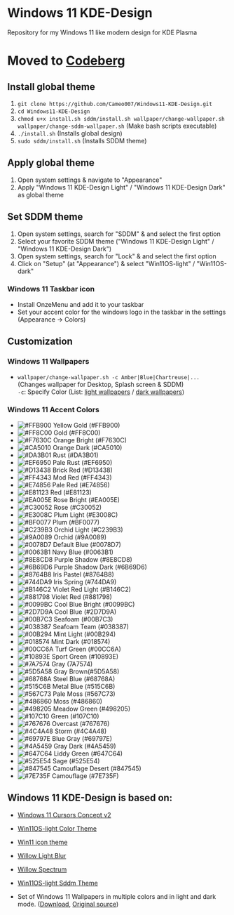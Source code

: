 # Windows 11 KDE-Design
Repository for my Windows 11 like modern design for KDE Plasma

# Moved to [Codeberg](https://codeberg.org/Cameo007/Windows11-KDE-Design.git)

## Install global theme
1. `git clone https://github.com/Cameo007/Windows11-KDE-Design.git`
2. `cd Windows11-KDE-Design`
3. `chmod u+x install.sh sddm/install.sh wallpaper/change-wallpaper.sh wallpaper/change-sddm-wallpaper.sh` (Make bash scripts executable)
4. `./install.sh` (Installs global design)
5. `sudo sddm/install.sh` (Installs SDDM theme)
   
## Apply global theme
1. Open system settings & navigate to "Appearance"
2. Apply "Windows 11 KDE-Design Light" / "Windows 11 KDE-Design Dark" as global theme

## Set SDDM theme
1. Open system settings, search for "SDDM" & and select the first option
2. Select your favorite SDDM theme ("Windows 11 KDE-Design Light" / "Windows 11 KDE-Design Dark")
3. Open system settings, search for "Lock" & and select the first option
4. Click on "Setup" (at "Appearance") & select "Win11OS-light" / "Win11OS-dark"

### Windows 11 Taskbar icon
- Install OnzeMenu and add it to your taskbar
- Set your accent color for the windows logo in the taskbar in the settings (Appearance -> Colors)


## Customization

### Windows 11 Wallpapers
-  `wallpaper/change-wallpaper.sh -c Amber|Blue|Chartreuse|...` (Changes wallpaper for Desktop, Splash screen & SDDM)<br>
   `-c`: Specify Color (List: [light wallpapers](https://github.com/Cameo007/Windows11-KDE-Design/tree/main/Windows%2011%20Wallpapers%20-%20All%20colors/Light) / [dark wallpapers](https://github.com/Cameo007/Windows11-KDE-Design/tree/main/Windows%2011%20Wallpapers%20-%20All%20colors/Dark))


### Windows 11 Accent Colors
- ![#FFB900](https://www.thecolorapi.com/id?format=svg&named=false&h=15&w=15&hex=FFB900) Yellow Gold (#FFB900)
- ![#FF8C00](https://www.thecolorapi.com/id?format=svg&named=false&h=15&w=15&hex=FF8C00) Gold (#FF8C00)
- ![#F7630C](https://www.thecolorapi.com/id?format=svg&named=false&h=15&w=15&hex=F7630C) Orange Bright (#F7630C)
- ![#CA5010](https://www.thecolorapi.com/id?format=svg&named=false&h=15&w=15&hex=CA5010) Orange Dark (#CA5010)
- ![#DA3B01](https://www.thecolorapi.com/id?format=svg&named=false&h=15&w=15&hex=DA3B01) Rust (#DA3B01)
- ![#EF6950](https://www.thecolorapi.com/id?format=svg&named=false&h=15&w=15&hex=EF6950) Pale Rust (#EF6950)
- ![#D13438](https://www.thecolorapi.com/id?format=svg&named=false&h=15&w=15&hex=D13438) Brick Red (#D13438)
- ![#FF4343](https://www.thecolorapi.com/id?format=svg&named=false&h=15&w=15&hex=FF4343) Mod Red (#FF4343)
- ![#E74856](https://www.thecolorapi.com/id?format=svg&named=false&h=15&w=15&hex=E74856) Pale Red (#E74856)
- ![#E81123](https://www.thecolorapi.com/id?format=svg&named=false&h=15&w=15&hex=E81123) Red (#E81123)
- ![#EA005E](https://www.thecolorapi.com/id?format=svg&named=false&h=15&w=15&hex=EA005E) Rose Bright (#EA005E)
- ![#C30052](https://www.thecolorapi.com/id?format=svg&named=false&h=15&w=15&hex=C30052) Rose (#C30052)
- ![#E3008C](https://www.thecolorapi.com/id?format=svg&named=false&h=15&w=15&hex=E3008C) Plum Light (#E3008C)
- ![#BF0077](https://www.thecolorapi.com/id?format=svg&named=false&h=15&w=15&hex=BF0077) Plum (#BF0077)
- ![#C239B3](https://www.thecolorapi.com/id?format=svg&named=false&h=15&w=15&hex=C239B3) Orchid Light (#C239B3)
- ![#9A0089](https://www.thecolorapi.com/id?format=svg&named=false&h=15&w=15&hex=9A0089) Orchid (#9A0089)
- ![#0078D7](https://www.thecolorapi.com/id?format=svg&named=false&h=15&w=15&hex=0078D7) Default Blue (#0078D7)
- ![#0063B1](https://www.thecolorapi.com/id?format=svg&named=false&h=15&w=15&hex=0063B1) Navy Blue (#0063B1)
- ![#8E8CD8](https://www.thecolorapi.com/id?format=svg&named=false&h=15&w=15&hex=8E8CD8) Purple Shadow (#8E8CD8)
- ![#6B69D6](https://www.thecolorapi.com/id?format=svg&named=false&h=15&w=15&hex=6B69D6) Purple Shadow Dark (#6B69D6)
- ![#8764B8](https://www.thecolorapi.com/id?format=svg&named=false&h=15&w=15&hex=8764B8) Iris Pastel (#8764B8)
- ![#744DA9](https://www.thecolorapi.com/id?format=svg&named=false&h=15&w=15&hex=744DA9) Iris Spring (#744DA9)
- ![#B146C2](https://www.thecolorapi.com/id?format=svg&named=false&h=15&w=15&hex=B146C2) Violet Red Light (#B146C2)
- ![#881798](https://www.thecolorapi.com/id?format=svg&named=false&h=15&w=15&hex=881798) Violet Red (#881798)
- ![#0099BC](https://www.thecolorapi.com/id?format=svg&named=false&h=15&w=15&hex=0099BC) Cool Blue Bright (#0099BC)
- ![#2D7D9A](https://www.thecolorapi.com/id?format=svg&named=false&h=15&w=15&hex=2D7D9A) Cool Blue (#2D7D9A)
- ![#00B7C3](https://www.thecolorapi.com/id?format=svg&named=false&h=15&w=15&hex=00B7C3) Seafoam (#00B7C3)
- ![#038387](https://www.thecolorapi.com/id?format=svg&named=false&h=15&w=15&hex=038387) Seafoam Team (#038387)
- ![#00B294](https://www.thecolorapi.com/id?format=svg&named=false&h=15&w=15&hex=00B294) Mint Light (#00B294)
- ![#018574](https://www.thecolorapi.com/id?format=svg&named=false&h=15&w=15&hex=018574) Mint Dark (#018574)
- ![#00CC6A](https://www.thecolorapi.com/id?format=svg&named=false&h=15&w=15&hex=00CC6A) Turf Green (#00CC6A)
- ![#10893E](https://www.thecolorapi.com/id?format=svg&named=false&h=15&w=15&hex=10893E) Sport Green (#10893E)
- ![#7A7574](https://www.thecolorapi.com/id?format=svg&named=false&h=15&w=15&hex=7A7574) Gray (7A7574)
- ![#5D5A58](https://www.thecolorapi.com/id?format=svg&named=false&h=15&w=15&hex=5D5A58) Gray Brown(#5D5A58)
- ![#68768A](https://www.thecolorapi.com/id?format=svg&named=false&h=15&w=15&hex=68768A) Steel Blue (#68768A)
- ![#515C6B](https://www.thecolorapi.com/id?format=svg&named=false&h=15&w=15&hex=515C6B) Metal Blue (#515C6B)
- ![#567C73](https://www.thecolorapi.com/id?format=svg&named=false&h=15&w=15&hex=567C73) Pale Moss (#567C73)
- ![#486860](https://www.thecolorapi.com/id?format=svg&named=false&h=15&w=15&hex=486860) Moss (#486860)
- ![#498205](https://www.thecolorapi.com/id?format=svg&named=false&h=15&w=15&hex=498205) Meadow Green (#498205)
- ![#107C10](https://www.thecolorapi.com/id?format=svg&named=false&h=15&w=15&hex=107C10) Green (#107C10)
- ![#767676](https://www.thecolorapi.com/id?format=svg&named=false&h=15&w=15&hex=767676) Overcast (#767676)
- ![#4C4A48](https://www.thecolorapi.com/id?format=svg&named=false&h=15&w=15&hex=4C4A48) Storm (#4C4A48)
- ![#69797E](https://www.thecolorapi.com/id?format=svg&named=false&h=15&w=15&hex=69797E) Blue Gray (#69797E)
- ![#4A5459](https://www.thecolorapi.com/id?format=svg&named=false&h=15&w=15&hex=4A5459) Gray Dark (#4A5459)
- ![#647C64](https://www.thecolorapi.com/id?format=svg&named=false&h=15&w=15&hex=647C64) Liddy Green (#647C64)
- ![#525E54](https://www.thecolorapi.com/id?format=svg&named=false&h=15&w=15&hex=525E54) Sage (#525E54)
- ![#847545](https://www.thecolorapi.com/id?format=svg&named=false&h=15&w=15&hex=847545) Camouflage Desert (#847545)
- ![#7E735F](https://www.thecolorapi.com/id?format=svg&named=false&h=15&w=15&hex=7E735F) Camouflage (#7E735F)


## Windows 11 KDE-Design is based on:
- [Windows 11 Cursors Concept v2](https://www.pling.com/p/1829518)
- [Win11OS-light Color Theme](https://www.pling.com/p/1563784)
- [Win11 icon theme](https://www.pling.com/p/1546069)
- [Willow Light Blur](https://www.pling.com/p/1562219)
- [Willow Spectrum](https://www.pling.com/p/1757048)
- [Win11OS-light Sddm Theme](https://www.pling.com/p/1563791)

- Set of Windows 11 Wallpapers in multiple colors and in light and dark mode. ([Download](https://www.markdownguide.org/cheat-sheet/), [Original source](https://www.reddit.com/r/Windows11/comments/ochvir/windows_11_default_wallpaper_in_all_colors_light/))
